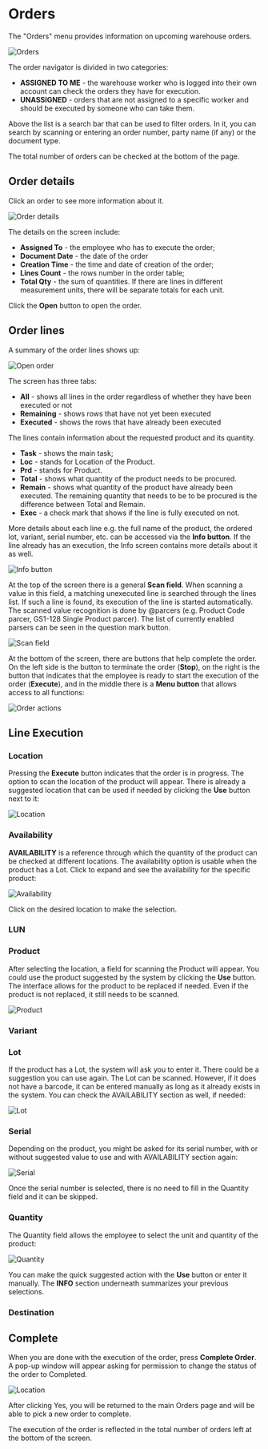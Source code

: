 # Orders

The "Orders" menu provides information on upcoming warehouse orders. 

![Orders](pictures/orders.png)

The order navigator is divided in two categories:

-	<b>ASSIGNED TO ME</b> - the warehouse worker who is logged into their own account can check the orders they have for execution. 
-	<b>UNASSIGNED</b> - orders that are not assigned to a specific worker and should be executed by someone who can take them.

Above the list is a search bar that can be used to filter orders. In it, you can search by scanning or entering an order number, party name (if any) or the document type.

The total number of orders can be checked at the bottom of the page.

## Order details

Click an order to see more information about it.

![Order details](pictures/order-details.png)
 
The details on the screen include:

-	<b>Assigned To</b> - the employee who has to execute the order;
-	<b>Document Date</b> - the date of the order
-	<b>Creation Time</b> - the time and date of creation of the order;
-	<b>Lines Count</b> - the rows number in the order table;
-	<b>Total Qty</b> - the sum of quantities. If there are lines in different measurement units, there will be separate totals for each unit.

Click the <b>Open</b> button to open the order.

## Order lines

A summary of the order lines shows up:

![Open order](pictures/open-order.png)

The screen has three tabs:

-	<b>All</b> - shows all lines in the order regardless of whether they have been executed or not
-	<b>Remaining</b> - shows rows that have not yet been executed
-	<b>Executed</b> - shows the rows that have already been executed

The lines contain information about the requested product and its quantity. 

-	<b>Task</b> - shows the main task;
-	<b>Loc</b> - stands for Location of the Product.
-	<b>Prd</b> - stands for Product. 
-	<b>Total</b> - shows what quantity of the product needs to be procured. 
-	<b>Remain</b> - shows what quantity of the product have already been executed. The remaining quantity that needs to be to be procured is the difference between Total and Remain.
-	<b>Еxec</b> - a check mark that shows if the line is fully executed on not. 

More details about each line e.g. the full name of the product, the ordered lot, variant, serial number, etc. can be accessed via the <b>Info button</b>.
If the line already has an execution, the Info screen contains more details about it as well.

![Info button](pictures/info-button.png)

At the top of the screen there is a general <b>Scan field</b>. When scanning a value in this field, a matching unexecuted line is searched through the lines list. If such a line is found, its execution of the line is started automatically. The scanned value recognition is done by @parcers (e.g. Product Code parcer, GS1-128 Single Product parcer). The list of currently enabled parsers can be seen in the question mark button. 

![Scan field](pictures/scan-field.png)

At the bottom of the screen, there are buttons that help complete the order. On the left side is the button to terminate the order (<b>Stop</b>), on the right is the button that indicates that the employee is ready to start the execution of the order (<b>Execute</b>), and in the middle there is a <b>Menu button</b> that allows access to all functions:

![Order actions](pictures/order-actions.png)

## Line Execution

### Location

Pressing the <b>Execute</b> button indicates that the order is in progress. The option to scan the location of the product will appear. There is already a suggested location that can be used if needed by clicking the <b>Use</b> button next to it:
 
![Location](pictures/order-location.png)

### Availability

<b>AVAILABILITY</b> is a reference through which the quantity of the product can be checked at different locations. The availability option is usable when the product has a Lot. Click to expand and see the availability for the specific product:

![Availability](pictures/order-availability.png)

Click on the desired location to make the selection.

### LUN 

### Product 

After selecting the location, a field for scanning the Product will appear. You could use the product suggested by the system by clicking the <b>Use</b> button. The interface allows for the product to be replaced if needed. 
Even if the product is not replaced, it still needs to be scanned. 

![Product](pictures/order-product.png)

### Variant


### Lot

If the product has a Lot, the system will ask you to enter it. There could be a suggestion you can use again. The Lot can be scanned. However, if it does not have a barcode, it can be entered manually as long as it already exists in the system. You can check the AVAILABILITY section as well, if needed:

![Lot](pictures/order-lot.png)

### Serial

Depending on the product, you might be asked for its serial number, with or without suggested value to use and with AVAILABILITY section again:

![Serial](pictures/order-serial.png)

Once the serial number is selected, there is no need to fill in the Quantity field and it can be skipped.

### Quantity

The Quantity field allows the employee to select the unit and quantity of the product:

![Quantity](pictures/order-quantity.png)

You can make the quick suggested action with the <b>Use</b> button or enter it manually. The <b>INFO</b> section underneath summarizes your previous selections.

### Destination

## Complete

When you are done with the execution of the order, press <b>Complete Order</b>. 
A pop-up window will appear asking for permission to change the status of the order to Completed.

![Location](pictures/order-complete.png)

After clicking Yes, you will be returned to the main Orders page and will be able to pick a new order to complete.

The execution of the order is reflected in the total number of orders left at the bottom of the screen.
